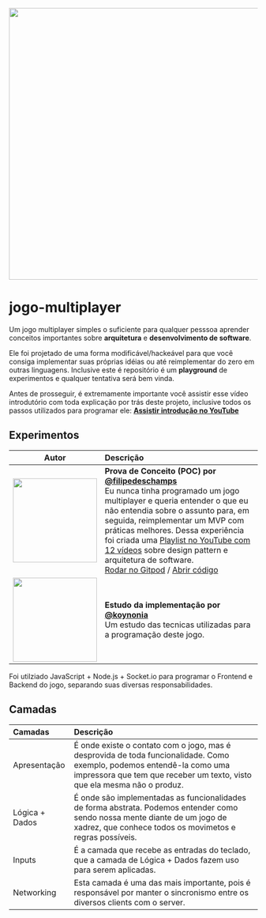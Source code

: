 
<p align="center">
  <a href="https://www.youtube.com/watch?v=0sTfIZvjYJk&list=PLMdYygf53DP5SVQQrkKCVWDS0TwYLVitL&index=2">
    <img src="https://raw.githubusercontent.com/filipedeschamps/meu-primeiro-jogo-multiplayer/master/game-preview.gif" width="550">
  </a>
</p>

# jogo-multiplayer

Um jogo multiplayer simples o suficiente para qualquer pesssoa aprender conceitos importantes sobre **arquitetura** e **desenvolvimento de software**.

Ele foi projetado de uma forma modificável/hackeável para que você consiga implementar suas próprias idéias ou até reimplementar do zero em outras linguagens. Inclusive este é repositório é um **playground** de experimentos e qualquer tentativa será bem vinda.

Antes de prosseguir, é extremamente importante você assistir esse vídeo introdutório com toda explicação por trás deste projeto, inclusive todos os passos utilizados para programar ele: **[Assistir introdução no YouTube](https://www.youtube.com/watch?v=0sTfIZvjYJk&list=PLMdYygf53DP5SVQQrkKCVWDS0TwYLVitL&index=2)**

## Experimentos
| Autor | Descrição |
| :---: | :--- |
| <img src="https://avatars3.githubusercontent.com/u/4248081?s=460&v=4" width="170"> | **Prova de Conceito (POC) por [@filipedeschamps](https://github.com/filipedeschamps)**<br>Eu nunca tinha programado um jogo multiplayer e queria entender o que eu não entendia sobre o assunto para, em seguida, reimplementar um MVP com práticas melhores. Dessa experiência foi criada uma [Playlist no YouTube com 12 vídeos](https://www.youtube.com/playlist?list=PLMdYygf53DP5SVQQrkKCVWDS0TwYLVitL) sobre design pattern e arquitetura de software.<br>[Rodar no Gitpod](http://gitpod.io/#experiment=1st-proof-of-concept/https://github.com/filipedeschamps/meu-primeiro-jogo-multiplayer) / [Abrir código](https://github.com/filipedeschamps/meu-primeiro-jogo-multiplayer/tree/master/playground/1st-proof-of-concept) |
| <img src="https://avatars3.githubusercontent.com/u/1801285?s=460&v=4" width="170"> | **Estudo da implementação por [@koynonia](https://github.com/koynonia)**<br>Um estudo das tecnicas utilizadas para a programação deste jogo. |

Foi utilziado JavaScript + Node.js + Socket.io para programar o Frontend e Backend do jogo, separando suas diversas responsabilidades.

## Camadas


| Camadas | Descrição |
| :--- | :--- |
| Apresentação | É onde existe o contato com o jogo, mas é desprovida de toda funcionalidade. Como exemplo, podemos entendê-la como uma impressora que tem que receber um texto, visto que ela mesma não o produz. |
| Lógica + Dados | É onde são implementadas as funcionalidades de forma abstrata. Podemos entender como sendo nossa mente diante de um jogo de xadrez, que conhece todos os movimetos e regras possíveis. |
| Inputs | É a camada que recebe as entradas do teclado, que a camada de Lógica + Dados fazem uso para serem aplicadas. |
| Networking | Esta camada é uma das mais importante, pois é responsável por manter o sincronismo entre os diversos clients com o server. |

